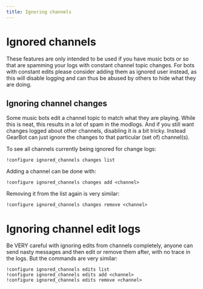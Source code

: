 ```yaml
---
title: Ignoring channels
---
```

# Ignored channels

These features are only intended to be used if you have music bots or so that are spamming your logs with constant channel topic changes. For bots with constant edits please consider adding them as ignored user instead, as this will disable logging and can thus be abused by others to hide what they are doing.

## Ignoring channel changes
Some music bots edit a channel topic to match what they are playing. While this is neat, this results in a lot of spam in the modlogs. And if you still want changes logged about other channels, disabling it is a bit tricky. Instead GearBot can just ignore the changes to that particular (set of) channel(s).

To see all channels currently being ignored for change logs:
```
!configure ignored_channels changes list
```

Adding a channel can be done with:
```
!configure ignored_channels changes add <channel>
```

Removing it from the list again is very similar:
```
!configure ignored_channels changes remove <channel>
```

# Ignoring channel edit logs
Be VERY careful with ignoring edits from channels completely, anyone can send nasty messages and then edit or remove them after, with no trace in the logs.
But the commands are very similar:
```
!configure ignored_channels edits list
!configure ignored_channels edits add <channel>
!configure ignored_channels edits remove <channel>
```
